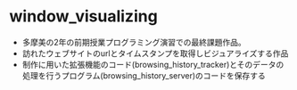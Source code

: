 # window_visualizing
- 多摩美の2年の前期授業プログラミング演習での最終課題作品。
- 訪れたウェブサイトのurlとタイムスタンプを取得しビジュアライズする作品
- 制作に用いた拡張機能のコード(browsing_history_tracker)とそのデータの処理を行うプログラム(browsing_history_server)のコードを保存する
